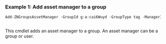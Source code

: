 ### Example 1: Add asset manager to a group
```powershell
Add-ZNGroupsAssetManager -GroupId g:a:cai6Wuyd -GroupType tag -ManagerIds @("u:a:RVVXGo4w")
```

```output

```

This cmdlet adds an asset manager to a group. An asset manager can be a group or user.
